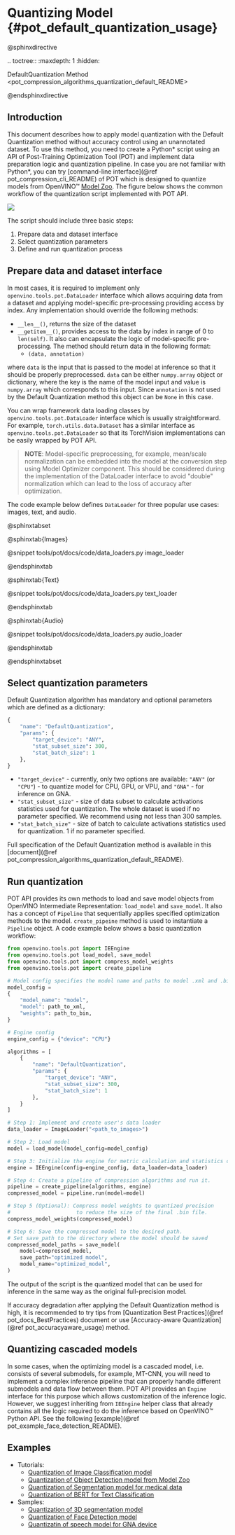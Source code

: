 # Quantizing Model {#pot_default_quantization_usage}

@sphinxdirective

.. toctree::
   :maxdepth: 1
   :hidden:

   DefaultQuantization Method <pot_compression_algorithms_quantization_default_README>

@endsphinxdirective

## Introduction
This document describes how to apply model quantization with the Default Quantization method without accuracy control using an unannotated dataset. To use this method, you need to create a Python* script using an API of Post-Training Optimization Tool (POT) and implement data preparation logic and quantization pipeline. In case you are not familiar with Python*, you can try [command-line interface](@ref pot_compression_cli_README) of POT which is designed to quantize models from OpenVINO&trade; [Model Zoo](https://github.com/openvinotoolkit/open_model_zoo). The figure below shows the common workflow of the quantization script implemented with POT API.

![](./images/default_quantization_flow.png)

The script should include three basic steps:
1. Prepare data and dataset interface
2. Select quantization parameters
3. Define and run quantization process

## Prepare data and dataset interface
In most cases, it is required to implement only `openvino.tools.pot.DataLoader` interface which allows acquiring data from a dataset and applying model-specific pre-processing providing access by index. Any implementation should override the following methods: 

- `__len__()`, returns the size of the dataset
- `__getitem__()`, provides access to the data by index in range of 0 to `len(self)`. It also can encapsulate the logic of model-specific pre-processing. The method should return data in the following format:
   - `(data, annotation)`

where `data` is the input that is passed to the model at inference so that it should be properly preprocessed. `data` can be either `numpy.array` object or dictionary, where the key is the name of the model input and value is `numpy.array` which corresponds to this input. Since `annotation` is not used by the Default Quantization method this object can be `None` in this case.
  
You can wrap framework data loading classes by `openvino.tools.pot.DataLoader` interface which is usually straightforward. For example, `torch.utils.data.Dataset` has a similar interface as `openvino.tools.pot.DataLoader` so that its TorchVision implementations can be easily wrapped by POT API.

> **NOTE**: Model-specific preprocessing, for example, mean/scale normalization can be embedded into the model at the conversion step using Model Optimizer component. This should be considered during the implementation of the DataLoader interface to avoid "double" normalization which can lead to the loss of accuracy after optimization.

The code example below defines `DataLoader` for three popular use cases: images, text, and audio.

@sphinxtabset

@sphinxtab{Images}

@snippet tools/pot/docs/code/data_loaders.py image_loader

@endsphinxtab

@sphinxtab{Text}

@snippet tools/pot/docs/code/data_loaders.py text_loader

@endsphinxtab

@sphinxtab{Audio}

@snippet tools/pot/docs/code/data_loaders.py audio_loader

@endsphinxtab


@endsphinxtabset

## Select quantization parameters
Default Quantization algorithm has mandatory and optional parameters which are defined as a dictionary:
```python
{
    "name": "DefaultQuantization",
    "params": {
        "target_device": "ANY",
        "stat_subset_size": 300,
        "stat_batch_size": 1
    },
}
```  
- `"target_device"` - currently, only two options are available: `"ANY"` (or `"CPU"`) -  to quantize model for CPU, GPU, or VPU, and `"GNA"` - for inference on GNA.
- `"stat_subset_size"` - size of data subset to calculate activations statistics used for quantization. The whole dataset is used if no parameter specified. We recommend using not less than 300 samples.
- `"stat_batch_size"` - size of batch to calculate activations statistics used for quantization. 1 if no parameter specified.

Full specification of the Default Quantization method is available in this [document](@ref pot_compression_algorithms_quantization_default_README).

## Run quantization
POT API provides its own methods to load and save model objects from OpenVINO Intermediate Representation: `load_model` and `save_model`. It also has a concept of `Pipeline` that sequentially applies specified optimization methods to the model. `create_pipeine` method is used to instantiate a `Pipeline` object.
A code example below shows a basic quantization workflow:

```python
from openvino.tools.pot import IEEngine
from openvino.tools.pot load_model, save_model
from openvino.tools.pot import compress_model_weights
from openvino.tools.pot import create_pipeline

# Model config specifies the model name and paths to model .xml and .bin file
model_config = 
{
    "model_name": "model",
    "model": path_to_xml,
    "weights": path_to_bin,
}

# Engine config
engine_config = {"device": "CPU"}

algorithms = [
    {
        "name": "DefaultQuantization",
        "params": {
            "target_device": "ANY",
            "stat_subset_size": 300,
            "stat_batch_size": 1
        },
    }
]

# Step 1: Implement and create user's data loader
data_loader = ImageLoader("<path_to_images>")

# Step 2: Load model
model = load_model(model_config=model_config)

# Step 3: Initialize the engine for metric calculation and statistics collection.
engine = IEEngine(config=engine_config, data_loader=data_loader)

# Step 4: Create a pipeline of compression algorithms and run it.
pipeline = create_pipeline(algorithms, engine)
compressed_model = pipeline.run(model=model)

# Step 5 (Optional): Compress model weights to quantized precision
#                     to reduce the size of the final .bin file.
compress_model_weights(compressed_model)

# Step 6: Save the compressed model to the desired path.
# Set save_path to the directory where the model should be saved
compressed_model_paths = save_model(
    model=compressed_model,
    save_path="optimized_model",
    model_name="optimized_model",
)
```

The output of the script is the quantized model that can be used for inference in the same way as the original full-precision model.

If accuracy degradation after applying the Default Quantization method is high, it is recommended to try tips from [Quantization Best Practices](@ref pot_docs_BestPractices) document or use [Accuracy-aware Quantization](@ref pot_accuracyaware_usage) method.

## Quantizing cascaded models
In some cases, when the optimizing model is a cascaded model, i.e. consists of several submodels, for example, MT-CNN, you will need to implement a complex inference pipeline that can properly handle different submodels and data flow between them. POT API provides an `Engine` interface for this purpose which allows customization of the inference logic. However, we suggest inheriting from `IEEngine` helper class that already contains all the logic required to do the inference based on OpenVINO&trade; Python API. See the following [example](@ref pot_example_face_detection_README).

## Examples

* Tutorials:
  * [Quantization of Image Classification model](https://github.com/openvinotoolkit/openvino_notebooks/tree/main/notebooks/301-tensorflow-training-openvino)
  * [Quantization of Object Detection model from Model Zoo](https://github.com/openvinotoolkit/openvino_notebooks/tree/main/notebooks/111-detection-quantization)
  * [Quantization of Segmentation model for medical data](https://github.com/openvinotoolkit/openvino_notebooks/tree/main/notebooks/110-ct-segmentation-quantize)
  * [Quantization of BERT for Text Classification](https://github.com/openvinotoolkit/openvino_notebooks/tree/main/notebooks/105-language-quantize-bert)
* Samples:
  * [Quantization of 3D segmentation model](https://github.com/openvinotoolkit/openvino/tree/master/tools/pot/openvino/tools/pot/api/samples/3d_segmentation)
  * [Quantization of Face Detection model](https://github.com/openvinotoolkit/openvino/tree/master/tools/pot/openvino/tools/pot/api/samples/face_detection)
  * [Quantizatin of speech model for GNA device](https://github.com/openvinotoolkit/openvino/tree/master/tools/pot/openvino/tools/pot/api/samples/speech)

